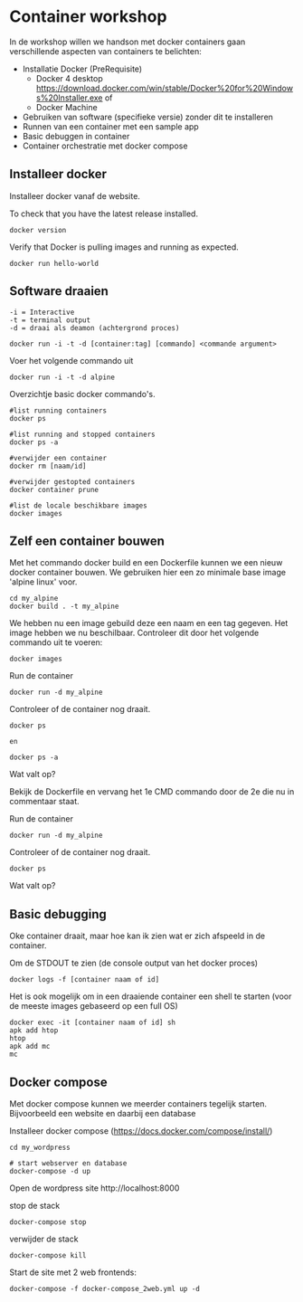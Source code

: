 # Container workshop

In de workshop willen we handson met docker containers gaan verschillende aspecten van containers te belichten:
* Installatie Docker (PreRequisite)
  * Docker 4 desktop https://download.docker.com/win/stable/Docker%20for%20Windows%20Installer.exe of
  * Docker Machine
* Gebruiken van software (specifieke versie) zonder dit te installeren 
* Runnen van een container met een sample app
* Basic debuggen in container
* Container orchestratie met docker compose

## Installeer docker
Installeer docker vanaf de website.

To check that you have the latest release installed.
```
docker version
```
Verify that Docker is pulling images and running as expected.
```
docker run hello-world
```

## Software draaien
``` 
-i = Interactive
-t = terminal output
-d = draai als deamon (achtergrond proces)

docker run -i -t -d [container:tag] [commando] <commande argument>
```

Voer het volgende commando uit
```
docker run -i -t -d alpine
```

Overzichtje basic docker commando's.
```
#list running containers
docker ps 

#list running and stopped containers
docker ps -a

#verwijder een container
docker rm [naam/id]

#verwijder gestopted containers
docker container prune

#list de locale beschikbare images
docker images
```

## Zelf een container bouwen

Met het commando docker build en een Dockerfile kunnen we een nieuw docker container bouwen. We gebruiken hier een zo minimale base image 'alpine linux' voor.

```
cd my_alpine
docker build . -t my_alpine
```

We hebben nu een image gebuild deze een naam en een tag gegeven.
Het image hebben we nu beschilbaar. Controleer dit door het volgende commando uit te voeren:
```
docker images
```

Run de container
```
docker run -d my_alpine
```

Controleer of de container nog draait.
```
docker ps

en 

docker ps -a
```

Wat valt op?

Bekijk de Dockerfile en vervang het 1e CMD commando door de 2e die nu in commentaar staat. 

Run de container
```
docker run -d my_alpine
```

Controleer of de container nog draait.
```
docker ps
```

Wat valt op?

## Basic debugging
Oke container draait, maar hoe kan ik zien wat er zich afspeeld in de container.

Om de STDOUT te zien (de console output van het docker proces)
```
docker logs -f [container naam of id]
```

Het is ook mogelijk om in een draaiende container een shell te starten (voor de meeste images gebaseerd op een full OS)
```
docker exec -it [container naam of id] sh
apk add htop
htop
apk add mc
mc
```

## Docker compose
Met docker compose kunnen we meerder containers tegelijk starten. Bijvoorbeeld een website en daarbij een database

Installeer docker compose (https://docs.docker.com/compose/install/)

```
cd my_wordpress

# start webserver en database
docker-compose -d up
```

Open de wordpress site http://localhost:8000


stop de stack
```
docker-compose stop
```

verwijder de stack
```
docker-compose kill
```

Start de site met 2 web frontends:

```
docker-compose -f docker-compose_2web.yml up -d
```


